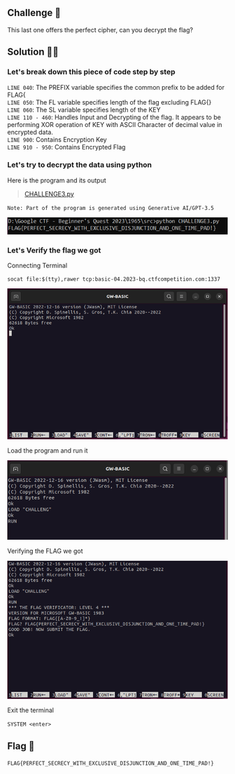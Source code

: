 ## Challenge 🧩

This last one offers the perfect cipher, can you decrypt the flag?

## Solution 🕵️‍♂️

### Let's break down this piece of code step by step

`LINE 040`: The PREFIX variable specifies the common prefix to be added for FLAG{ </br>
`LINE 050`: The FL variable specifies length of the flag excluding FLAG{} </br>
`LINE 060`: The SL variable specifies length of the KEY </br>
`LINE 110 - 460`: Handles Input and Decrypting of the flag. It appears to be performing XOR operation of KEY with ASCII Character of decimal value in encrypted data. </br>
`LINE 900`: Contains Encryption Key </br>
`LINE 910 - 950`: Contains Encrypted Flag

### Let's try to decrypt the data using python

Here is the program and its output
> [CHALLENGE3.py](src/CHALLENGE3.py)

`Note: Part of the program is generated using Generative AI/GPT-3.5`

![Program Output](src/C3_Flag.PNG)

### Let's Verify the flag we got

Connecting Terminal

```shell
socat file:$(tty),rawer tcp:basic-04.2023-bq.ctfcompetition.com:1337
```

![Terminal Screen](src/Terminal.PNG)

Load the program and run it

![Load and Run](src/Run.PNG)

Verifying the FLAG we got

![Flag Verification](src/C3_Flag_Verification.PNG)

Exit the terminal

`SYSTEM <enter>`

## Flag 🚩

`FLAG{PERFECT_SECRECY_WITH_EXCLUSIVE_DISJUNCTION_AND_ONE_TIME_PAD!}`
